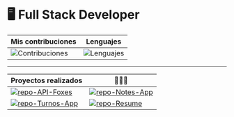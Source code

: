 # 🖥 Full Stack Developer
[repo-API-Foxes]: https://github-readme-stats.vercel.app/api/pin/?username=romeramatias&repo=project-ApiFoxes&theme=midnight-purple&hide_border=true
[repo-Notes-App]: https://github-readme-stats.vercel.app/api/pin/?username=romeramatias&repo=project-NotasApp&theme=midnight-purple&hide_border=true
[repo-Turnos-App]: https://github-readme-stats.vercel.app/api/pin/?username=romeramatias&repo=ort-1-2-pnt1-mvc-CentroDeTurnos&theme=midnight-purple&hide_border=true
[repo-Resume]: https://github-readme-stats.vercel.app/api/pin/?username=romeramatias&repo=romeramatias.github.io&theme=midnight-purple&hide_border=true
[Contribuciones]: https://github-readme-stats.vercel.app/api?username=romeramatias&theme=midnight-purple&show_icons=true&hide_border=true&count_private=true&include_all_commit=true
[Lenguajes]: https://github-readme-stats.vercel.app/api/top-langs/?username=romeramatias&theme=midnight-purple&hide=&langs_count=20&layout=compact&hide_border=true

[Link-API-Foxes]: https://github.com/romeramatias/project-ApiFoxes
[Link-Notes-App]: https://github.com/romeramatias/project-NotasApp
[Link-Turnos-App]: https://github.com/romeramatias/ort-1-2-pnt1-mvc-CentroDeTurnos
[Link-Resume]: https://github.com/romeramatias/romeramatias.github.io


| Mis contribuciones | Lenguajes
| ----------- | -----------
| ![Contribuciones] | ![Lenguajes]|

---

| Proyectos realizados | 👨🏼‍💻 |
| ----------- | ----------- |
| [![repo-API-Foxes]][Link-API-Foxes] | [![repo-Notes-App]][Link-Notes-APP] |  
| [![repo-Turnos-App]][Link-Turnos-App] | [![repo-Resume]][Link-Resume] |
